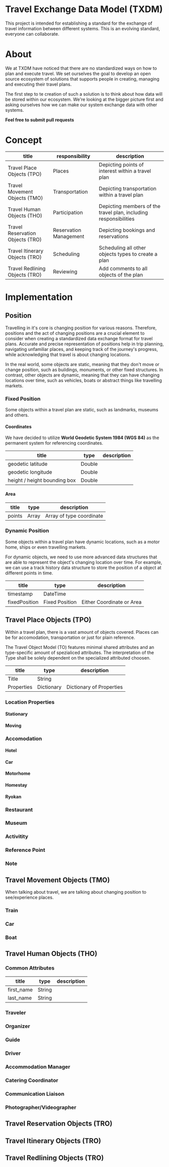 # Travel Exchange Data Model (TXDM)
This project is intended for establishing a standard for the exchange of travel information between different systems. This is an evolving standard, everyone can collaborate.

# About
We at TXDM have noticed that there are no standardized ways on how to plan and execute travel. We set ourselves the goal to develop an open source ecosystem of solutions that supports people in creating, managing and executing their travel plans.

The first step to te creation of such a solution is to think about how data will be stored within our ecosystem. We're looking at the bigger picture first and asking ourselves how we can make our system exchange data with other systems.

**Feel free to submit pull requests**

# Concept

| title | responsibility| description |
|-------------|-------------|-------------|
|Travel Place Objects (TPO)|Places| Depicting points of interest within a travel plan           |
|Travel Movement Objects (TMO)|Transportation| Depicting transportation within a travel plan           |
|Travel Human Objects (THO)|Participation | Depicting members of the travel plan, including responsibilities           |
|Travel Reservation Objects (TRO)|Reservation Management| Depicting bookings and reservations           |
|Travel Itinerary Objects (TRO)|Scheduling| Scheduling all other objects types to create a plan           |
|Travel Redlining Objects (TRO)|Reviewing| Add comments to all objects of the plan           |

# Implementation

## Position
Travelling in it's core is changing position for various reasons. Therefore, positions and the act of changing positions are a crucial element to consider when creating a standardized data exchange format for travel plans. Accurate and precise representation of positions help in trip planning, navigating unfamiliar places, and keeping track of the journey's progress, while acknowledging that travel is about changing locations.

In the real world, some objects are static, meaning that they don't move or change position, such as buildings, monuments, or other fixed structures. In contrast, other objects are dynamic, meaning that they can have changing locations over time, such as vehicles, boats or abstract things like travelling markets.

### Fixed Position
Some objects within a travel plan are static, such as landmarks, museums and others.

#### Coordinates
We have decided to utilize **World Geodetic System 1984 (WGS 84)** as the permanent system for referencing coordinates.

| title | type | description |
|-------------|-----------|-------------|
|geodetic latitude|Double|             |
|geodetic longitude|Double|             |
|height / height bounding box|Double|             |

#### Area
| title | type | description |
|-------------|-----------|-------------|
|points|Array| Array of type coordinate            |

### Dynamic Position
Some objects within a travel plan have dynamic locations, such as a motor home, ships or even travelling markets.

For dynamic objects, we need to use more advanced data structures that are able to represent the object's changing location over time. For example, we can use a track history data structure to store the position of a object at different points in time.

| title | type | description |
|-------------|-----------|-------------|
|timestamp|DateTime|             |
|fixedPosition|Fixed Position|Either Coordinate or Area             |

## Travel Place Objects (TPO)
Within a travel plan, there is a vast amount of objects covered. Places can be for accomodation, transportation or just for plain reference.

The Travel Object Model (TO) features minimal shared attributes and an type-specific amount of spezialiced attributes. The interpretation of the Type shall be solely dependent on the specialized attributed choosen.

| title | type | description |
|-------------|-----------|-------------|
|Title|String| |
|Properties|Dictionary| Dictionary of Properties|

### Location Properties

#### Stationary
#### Moving

### Accomodation

#### Hotel
#### Car
#### Motorhome
#### Homestay
#### Ryokan

### Restaurant

### Museum

### Activitity

### Reference Point

### Note

## Travel Movement Objects (TMO)
When talking about travel, we are talking about changing position to see/experience places. 

### Train

### Car

### Boat

## Travel Human Objects (THO)

### Common Attributes

| title | type| description |
|-------------|-------------|-------------|
|first_name|String|            |
|last_name|String|            |


### Traveler

### Organizer

### Guide

### Driver

### Accommodation Manager

### Catering Coordinator

### Communication Liaison

### Photographer/Videographer

## Travel Reservation Objects (TRO)

## Travel Itinerary Objects (TRO)

## Travel Redlining Objects (TRO)
